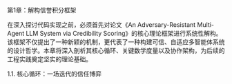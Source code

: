 第1章：解构信誉积分框架

在深入探讨代码实现之前，必须首先对论文《An Adversary-Resistant Multi-Agent LLM System via Credibility Scoring》的核心理论框架进行系统性解构。该框架不仅提出了一种新颖的机制，更代表了一种构建可信、自适应多智能体系统的设计哲学。本章将深入剖析其核心循环、关键数学度量以及协作架构，为后续的工程实践奠定坚实的理论基础。

1.1. 核心循环：一场迭代的信任博弈




